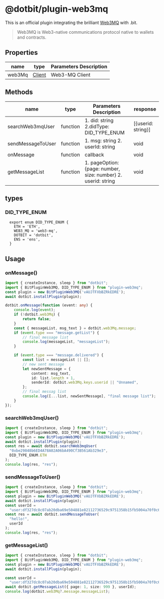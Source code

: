 # @dotbit/plugin-web3mq
This is an official plugin integrating the brilliant [Web3MQ](https://www.web3messaging.online/) with .bit.

> Web3MQ is Web3-native communications protocol native to wallets and contracts.

## Properties

| name   | type                                                                       | Parameters Description |
| ------ | -------------------------------------------------------------------------- | ---------------------- |
| web3Mq | [Client](https://docs.web3messaging.online/docs/Web3MQ-SDK/JS-SDK/client/) | Web3-MQ Client         |

## Methods

| name              | type     | Parameters Description                                       | response           |
| ----------------- | -------- | ------------------------------------------------------------ | ------------------ |
| searchWeb3mqUser  | function | 1. did: string 2.didType: DID_TYPE_ENUM                      | [{userid: string}] |
| sendMessageToUser | function | 1. msg: string 2. userId: string                             | void               |
| onMessage         | function | callback                                                     | void               |
| getMessageList    | function | 1. pageOption:{page: number, size: number} 2. userid: string | void               |

## types
### DID_TYPE_ENUM
```tsx
  export enum DID_TYPE_ENUM {
    ETH = 'ETH',
    WEB3_MQ = 'web3-mq',
    DOTBIT = 'dotbit',
    ENS = 'ens',
  }
```
## Usage
### onMessage()

```ts
import { createInstance, sleep } from "dotbit";
import { BitPluginWeb3MQ, DID_TYPE_ENUM } from "plugin-web3mq";
const plugin = new BitPluginWeb3MQ('vAUJTFXbBZRkEDRE');
await dotbit.installPlugin(plugin);

dotbit.onMessage(function (event: any) {
    console.log(event);
    if (!dotbit.web3Mq) {
        return false;
    }
    const { messageList, msg_text } = dotbit.web3Mq.message;
    if (event.type === "message.getList") {
        // final message list
        console.log(messageList, "messageList");
    }

    if (event.type === "message.delivered") {
        const list = messageList || [];
        // new sent message
        let newSentMessage = {
            content: msg_text,
            id: list.length + 1,
            senderId: dotbit.web3Mq.keys.userid || "Unnamed",
        };
        // final messag list
        console.log([...list, newSentMessage], "final message list");
    }
});
```

### searchWeb3mqUser()

```ts
import { createInstance, sleep } from "dotbit";
import { BitPluginWeb3MQ, DID_TYPE_ENUM } from "plugin-web3mq";
const plugin = new BitPluginWeb3MQ('vAUJTFXbBZRkEDRE');
await dotbit.installPlugin(plugin);
const res = await dotbit.searchWeb3mqUser(
  "0xbe29848b6ED4A78A02A06bA490Cf3B561Ab329e3",
  DID_TYPE_ENUM.ETH
);
console.log(res, "res");
```

### sendMessageToUser()

```typescript
import { createInstance, sleep } from "dotbit";
import { BitPluginWeb3MQ, DID_TYPE_ENUM } from "plugin-web3mq";
const plugin = new BitPluginWeb3MQ('vAUJTFXbBZRkEDRE');
await dotbit.installPlugin(plugin);
const userId =
  "user:df327dc8c07ab20dba69e504881e82112736529c9751358b15fb5004a70f0c6b";
const res = await dotbit.sendMessageToUser(
  "hello!",
  userId
);
console.log(res, "res");
```

### getMessageList()

```typescript
import { createInstance, sleep } from "dotbit";
import { BitPluginWeb3MQ, DID_TYPE_ENUM } from "plugin-web3mq";
const plugin = new BitPluginWeb3MQ('vAUJTFXbBZRkEDRE');
await dotbit.installPlugin(plugin);

const userId =
  "user:df327dc8c07ab20dba69e504881e82112736529c9751358b15fb5004a70f0c6b";
await dotbit.getMessageList({ page: 1, size: 999 }, userId);
console.log(dotbit.web3Mq?.message.messageList);
```
